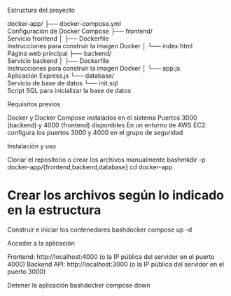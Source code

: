 Estructura del proyecto


docker-app/
├── docker-compose.yml       
Configuración de Docker Compose
├── frontend/              
Servicio frontend
│   ├── Dockerfile           
Instrucciones para construir la imagen Docker
│   └── index.html           
Página web principal
├── backend/                 
 Servicio backend
│   ├── Dockerfile           
Instrucciones para construir la imagen Docker
│   └── app.js               
 Aplicación Express.js
└── database/                
 Servicio de base de datos
    └── init.sql             
 Script SQL para inicializar la base de datos

Requisitos previos

Docker y Docker Compose instalados en el sistema
Puertos 3000 (backend) y 4000 (frontend) disponibles
En un entorno de AWS EC2: configura los puertos 3000 y 4000 en el grupo de seguridad

Instalación y uso

Clonar el repositorio o crear los archivos manualmente
bashmkdir -p docker-app/{frontend,backend,database}
cd docker-app
# Crear los archivos según lo indicado en la estructura

Construir e iniciar los contenedores
bashdocker compose up -d

Acceder a la aplicación

Frontend: http://localhost:4000 (o la IP pública del servidor en el puerto 4000)
Backend API: http://localhost:3000 (o la IP pública del servidor en el puerto 3000)


Detener la aplicación
bashdocker compose down